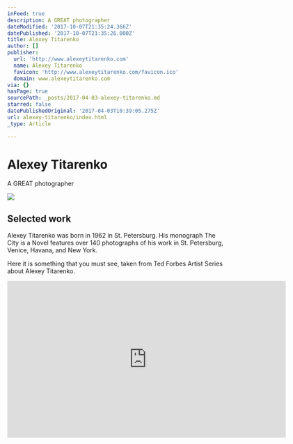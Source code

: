 ```yaml
---
inFeed: true
description: A GREAT photographer
dateModified: '2017-10-07T21:35:24.366Z'
datePublished: '2017-10-07T21:35:26.000Z'
title: Alexey Titarenko
author: []
publisher:
  url: 'http://www.alexeytitarenko.com'
  name: Alexey Titarenko
  favicon: 'http://www.alexeytitarenko.com/favicon.ico'
  domain: www.alexeytitarenko.com
via: {}
hasPage: true
sourcePath: _posts/2017-04-03-alexey-titarenko.md
starred: false
datePublishedOriginal: '2017-04-03T10:39:05.275Z'
url: alexey-titarenko/index.html
_type: Article

---
```

# Alexey Titarenko

A GREAT photographer

<article style=""><img src="https://s3-us-west-2.amazonaws.com/the-grid-img/p/11c7e262253dc08f4d42af60227e98a0a7826e03" /><h1>Selected work</h1><p>Alexey Titarenko was born in 1962 in St. Petersburg. His monograph The City is a Novel features over 140 photographs of his work in St. Petersburg, Venice, Havana, and New York.</p></article>

Here it is something that you must see, taken from Ted Forbes Artist Series about Alexey Titarenko. 

<iframe src="https://cdn.embedly.com/widgets/media.html?src=https%3A%2F%2Fwww.youtube.com%2Fembed%2Fvideoseries%3Flist%3DPLGEE7pGLuppS6Wn-FHetQPfo0QbeDiTYe&amp;url=http%3A%2F%2Fwww.youtube.com%2Fwatch%3Fv%3DwhoZ8SRgi2s&amp;image=https%3A%2F%2Fi.ytimg.com%2Fvi%2FwhoZ8SRgi2s%2Fhqdefault.jpg&amp;key=b7d04c9b404c499eba89ee7072e1c4f7&amp;type=text%2Fhtml&amp;schema=youtube" width="640" height="360" scrolling="no" frameborder="0" allowfullscreen="" style=""></iframe>